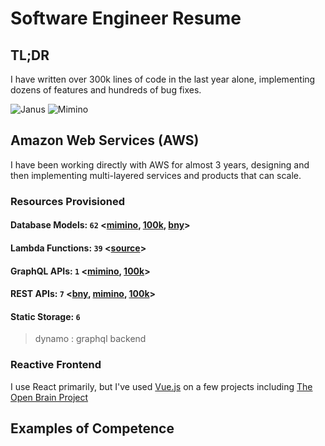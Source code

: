 # Software Engineer Resume

## TL;DR
I have written over 300k lines of code in the last year alone, implementing dozens of features and hundreds of bug fixes.


![Janus](/github/janus.png "Janus")
![Mimino](/github/mimino.png "Mimino")

## Amazon Web Services (AWS)

I have been working directly with AWS for almost 3 years, designing and then implementing multi-layered services and products that can scale.

### Resources Provisioned
#### Database Models: `62` <[mimino](/projects/mimino), [100k](/projects/100k), [bny](/projects/viking)>
#### Lambda Functions: `39` <[source](#reactive-frontend)>
#### GraphQL APIs: `1` <[mimino](#reactive-frontend), [100k](#reactive-frontend)>
#### REST APIs: `7` <[bny](#reactive-frontend), [mimino](#reactive-frontend), [100k](#reactive-frontend)>
#### Static Storage: `6`

> dynamo : graphql backend
### Reactive Frontend

I use React primarily, but I've used [Vue.js](https://vuejs.org) on a few projects including [The Open Brain Project]()

## Examples of Competence